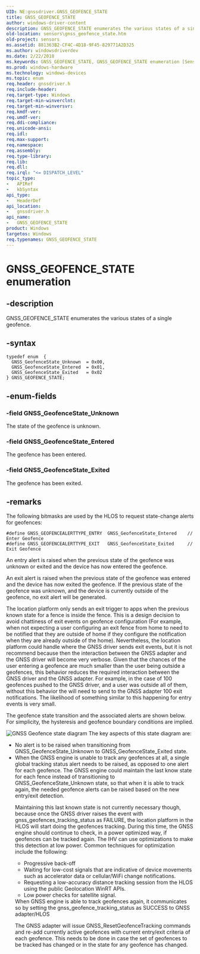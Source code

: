```yaml
---
UID: NE:gnssdriver.GNSS_GEOFENCE_STATE
title: GNSS_GEOFENCE_STATE
author: windows-driver-content
description: GNSS_GEOFENCE_STATE enumerates the various states of a single geofence.
old-location: sensors\gnss_geofence_state.htm
old-project: sensors
ms.assetid: 881363B2-CF4C-4D18-9F45-829771A2D325
ms.author: windowsdriverdev
ms.date: 2/22/2018
ms.keywords: GNSS_GEOFENCE_STATE, GNSS_GEOFENCE_STATE enumeration [Sensor Devices], GNSS_GeofenceState_Entered, GNSS_GeofenceState_Exited, GNSS_GeofenceState_Unknown, gnssdriver/GNSS_GEOFENCE_STATE, gnssdriver/GNSS_GeofenceState_Entered, gnssdriver/GNSS_GeofenceState_Exited, gnssdriver/GNSS_GeofenceState_Unknown, sensors.gnss_geofence_state
ms.prod: windows-hardware
ms.technology: windows-devices
ms.topic: enum
req.header: gnssdriver.h
req.include-header: 
req.target-type: Windows
req.target-min-winverclnt: 
req.target-min-winversvr: 
req.kmdf-ver: 
req.umdf-ver: 
req.ddi-compliance: 
req.unicode-ansi: 
req.idl: 
req.max-support: 
req.namespace: 
req.assembly: 
req.type-library: 
req.lib: 
req.dll: 
req.irql: "<= DISPATCH_LEVEL"
topic_type:
-	APIRef
-	kbSyntax
api_type:
-	HeaderDef
api_location:
-	gnssdriver.h
api_name:
-	GNSS_GEOFENCE_STATE
product: Windows
targetos: Windows
req.typenames: GNSS_GEOFENCE_STATE
---
```


# GNSS_GEOFENCE_STATE enumeration


## -description


GNSS_GEOFENCE_STATE enumerates the various states of a single geofence.


## -syntax


````
typedef enum  { 
  GNSS_GeofenceState_Unknown  = 0x00,
  GNSS_GeofenceState_Entered  = 0x01,
  GNSS_GeofenceState_Exited   = 0x02
} GNSS_GEOFENCE_STATE;
````


## -enum-fields




### -field GNSS_GeofenceState_Unknown

The state of the geofence is unknown.


### -field GNSS_GeofenceState_Entered

The geofence has been entered.


### -field GNSS_GeofenceState_Exited

The geofence has been exited.


## -remarks



The following bitmasks are used by the HLOS to request state-change alerts for geofences:

<pre class="syntax" xml:space="preserve"><code>#define GNSS_GEOFENCEALERTTYPE_ENTRY  GNSS_GeofenceState_Entered    // Enter Geofence
#define GNSS_GEOFENCEALERTTYPE_EXIT   GNSS_GeofenceState_Exited     // Exit Geofence
</code></pre>
An entry alert is raised when the previous state of the geofence was unknown or exited and the device has now entered the geofence.

An exit alert is raised when the previous state of the geofence was entered and the device has now exited the geofence. If the previous state of the geofence was unknown, and the device is currently outside of the geofence, no exit alert will be generated.

The location platform only sends an exit trigger to apps when the previous known state for a fence is inside the fence. This is a design decision to avoid chattiness of exit events on geofence configuration (For example, when not expecting a user configuring an exit fence from home to need to be notified that they are outside of home if they configure the notification when they are already outside of the home). Nevertheless, the location platform could handle where the GNSS driver sends exit events, but it is not recommend because then the interaction between the GNSS adapter and the GNSS driver will become very verbose. Given that the chances of the user entering a geofence are much smaller than the user being outside a geofences, this behavior reduces the required interaction between the GNSS driver and the GNSS adapter. For example, in the  case of 100 geofences pushed to the GNSS driver, and a user was outside all of them, without this behavior the will need to send to the GNSS adapter 100 exit notifications. The likelihood of something similar to this happening for entry events is very small.

The geofence state transition and the associated alerts are shown below. For simplicity, the hysteresis and geofence boundary conditions are implied.

<img alt="GNSS Geofence state diagram" src="images/geofence_entry_exit_DRAFT.png"/>
The key aspects of this state diagram are:

<ul>
<li>
No alert is to be raised when transitioning from GNSS_GeofenceState_Unknown to GNSS_GeofenceState_Exited state.

</li>
<li>
When the GNSS engine is unable to track any geofences at all, a single global tracking status alert needs to be raised, as opposed to one alert for each geofence. The GNSS engine could maintain the last know state for each fence instead of transitioning to GNSS_GeofenceState_Unknown state, so that when it is able to track again, the needed geofence alerts can be raised based on the new entry/exit detection. 

Maintaining this last known state is not currently necessary though, because once the GNSS driver raises the event with gnss_geofences_tracking_status as FAILURE, the location platform in the HLOS will start doing the geofences tracking. During this time, the GNSS engine should continue to check, in a power optimized way, if geofences can be tracked again. The IHV can use optimizations to make this detection at low power. Common techniques for optimization include the following:

<ul>
<li>
Progressive back-off

</li>
<li>
Waiting for low-cost signals that are indicative of device movements such as accelerator data or cellular/WiFi change notifications.

</li>
<li>
Requesting a low-accuracy distance tracking session from the HLOS using the public Geolocation WinRT APIs.

</li>
<li>
Low power checks for satellite signal.

</li>
</ul>
When GNSS engine is able to track geofences again, it communicates so by setting the gnss_geofence_tracking_status as SUCCESS to GNSS adapter/HLOS

The GNSS adapter will issue GNSS_ResetGeofenceTracking commands and re-add currently active geofences with current entry/exit criteria of each geofence. This needs to be done in case the set of geofences to be tracked has changed or in the state for any geofence has changed. 

</li>
</ul>


